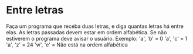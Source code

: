 # Entre letras

Faça um programa que receba duas letras, e diga quantas letras há entre elas. As letras passadas devem estar em ordem alfabética. Se não estiverem o programa deve avisar o usuário. Exemplo: 'a', 'b' = 0 'a', 'c' = 1 'a', 'z' = 24 'w', 'e' = Não está na ordem alfabética